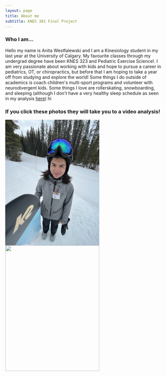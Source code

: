 ```yaml
---
layout: page
title: About me
subtitle: KNES 381 Final Project
---
```


### Who I am...
Hello my name is Anita Westfalewski and I am a Kinesiology student in my last year at the University of Calgary. My favourite classes through my undergrad degree have been KNES 323 and Pediatric Exercise Science!. I am very passionate about working with kids and hope to pursue a career in pediatrics, OT, or chiropractics, but before that I am hoping to take a year off from studying and explore the world! Some things I do outside of academics is coach children's multi-sport programs and volunteer with neurodivergent kids. Some things I love are rollerskating, snowboarding, and sleeping (although I don't have a very healthy sleep schedule as seen in my analysis [here](https://anita-westfalewski.github.io/381_FinalProject/excel/)) hi

### If you click these photos they will take you to a video analysis!
[<img align ="left" width="300" height="400" src="IMG_6142.jpeg">](snowboarding.md) 

[<img align ="center" width="300" height="400" src="KNES381FINALPROJ/IMG_2415.jpg">](rollerskating.md)

